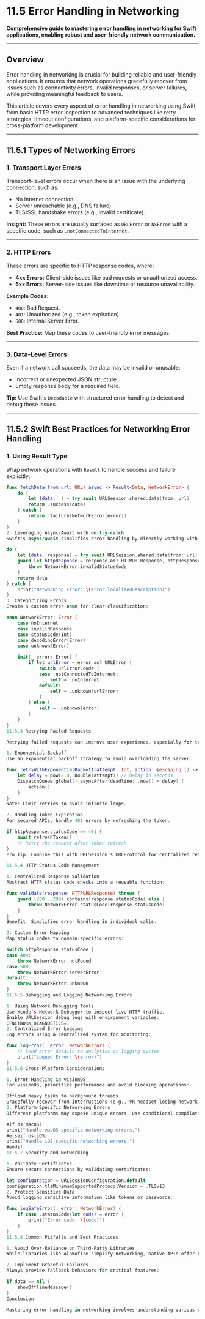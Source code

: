 # **11.5 Error Handling in Networking**

**Comprehensive guide to mastering error handling in networking for Swift applications, enabling robust and user-friendly network communication.**

---

## Overview

Error handling in networking is crucial for building reliable and user-friendly applications. It ensures that network operations gracefully recover from issues such as connectivity errors, invalid responses, or server failures, while providing meaningful feedback to users.

This article covers every aspect of error handling in networking using Swift, from basic HTTP error inspection to advanced techniques like retry strategies, timeout configurations, and platform-specific considerations for cross-platform development.

---

## **11.5.1 Types of Networking Errors**

### **1. Transport Layer Errors**
Transport-level errors occur when there is an issue with the underlying connection, such as:
- No Internet connection.
- Server unreachable (e.g., DNS failure).
- TLS/SSL handshake errors (e.g., invalid certificate).

**Insight:** These errors are usually surfaced as `URLError` or `NSError` with a specific code, such as `.notConnectedToInternet`.

---

### **2. HTTP Errors**
These errors are specific to HTTP response codes, where:
- **4xx Errors:** Client-side issues like bad requests or unauthorized access.
- **5xx Errors:** Server-side issues like downtime or resource unavailability.

**Example Codes:**
- `400`: Bad Request.
- `401`: Unauthorized (e.g., token expiration).
- `500`: Internal Server Error.

**Best Practice:** Map these codes to user-friendly error messages.

---

### **3. Data-Level Errors**
Even if a network call succeeds, the data may be invalid or unusable:
- Incorrect or unexpected JSON structure.
- Empty response body for a required field.

**Tip:** Use Swift's `Decodable` with structured error handling to detect and debug these issues.

---

## **11.5.2 Swift Best Practices for Networking Error Handling**

### **1. Using Result Type**
Wrap network operations with `Result` to handle success and failure explicitly:
```swift
func fetchData(from url: URL) async -> Result<Data, NetworkError> {
    do {
        let (data, _) = try await URLSession.shared.data(from: url)
        return .success(data)
    } catch {
        return .failure(NetworkError(error))
    }
}
2. Leveraging Async/Await with do-try-catch
Swift's async/await simplifies error handling by directly working with throws:

do {
    let (data, response) = try await URLSession.shared.data(from: url)
    guard let httpResponse = response as? HTTPURLResponse, httpResponse.statusCode == 200 else {
        throw NetworkError.invalidStatusCode
    }
    return data
} catch {
    print("Networking Error: \(error.localizedDescription)")
}
3. Categorizing Errors
Create a custom error enum for clear classification:

enum NetworkError: Error {
    case noInternet
    case invalidResponse
    case statusCode(Int)
    case decodingError(Error)
    case unknown(Error)

    init(_ error: Error) {
        if let urlError = error as? URLError {
            switch urlError.code {
            case .notConnectedToInternet:
                self = .noInternet
            default:
                self = .unknown(urlError)
            }
        } else {
            self = .unknown(error)
        }
    }
}
11.5.3 Retrying Failed Requests

Retrying failed requests can improve user experience, especially for transient errors.

1. Exponential Backoff
Use an exponential backoff strategy to avoid overloading the server:

func retryWithExponentialBackoff(attempt: Int, action: @escaping () -> Void) {
    let delay = pow(2.0, Double(attempt)) // Delay in seconds
    DispatchQueue.global().asyncAfter(deadline: .now() + delay) {
        action()
    }
}
Note: Limit retries to avoid infinite loops.

2. Handling Token Expiration
For secured APIs, handle 401 errors by refreshing the token:

if httpResponse.statusCode == 401 {
    await refreshToken()
    // Retry the request after token refresh
}
Pro Tip: Combine this with URLSession's URLProtocol for centralized retry logic.

11.5.4 HTTP Status Code Management

1. Centralized Response Validation
Abstract HTTP status code checks into a reusable function:

func validate(response: HTTPURLResponse) throws {
    guard (200...299).contains(response.statusCode) else {
        throw NetworkError.statusCode(response.statusCode)
    }
}
Benefit: Simplifies error handling in individual calls.

2. Custom Error Mapping
Map status codes to domain-specific errors:

switch httpResponse.statusCode {
case 404:
    throw NetworkError.notFound
case 500:
    throw NetworkError.serverError
default:
    throw NetworkError.unknown
}
11.5.5 Debugging and Logging Networking Errors

1. Using Network Debugging Tools
Use Xcode's Network Debugger to inspect live HTTP traffic.
Enable URLSession debug logs with environment variables:
CFNETWORK_DIAGNOSTICS=1
2. Centralized Error Logging
Log errors using a centralized system for monitoring:

func logError(_ error: NetworkError) {
    // Send error details to analytics or logging system
    print("Logged Error: \(error)")
}
11.5.6 Cross-Platform Considerations

1. Error Handling in visionOS
For visionOS, prioritize performance and avoid blocking operations:

Offload heavy tasks to background threads.
Gracefully recover from interruptions (e.g., VR headset losing network).
2. Platform-Specific Networking Errors
Different platforms may expose unique errors. Use conditional compilation:

#if os(macOS)
print("Handle macOS-specific networking errors.")
#elseif os(iOS)
print("Handle iOS-specific networking errors.")
#endif
11.5.7 Security and Networking

1. Validate Certificates
Ensure secure connections by validating certificates:

let configuration = URLSessionConfiguration.default
configuration.tlsMinimumSupportedProtocolVersion = .TLSv13
2. Protect Sensitive Data
Avoid logging sensitive information like tokens or passwords:

func logSafeError(_ error: NetworkError) {
    if case .statusCode(let code) = error {
        print("Error code: \(code)")
    }
}
11.5.8 Common Pitfalls and Best Practices

1. Avoid Over-Reliance on Third-Party Libraries
While libraries like Alamofire simplify networking, native APIs offer better control and integration with Swift's async/await.

2. Implement Graceful Failures
Always provide fallback behaviors for critical features:

if data == nil {
    showOfflineMessage()
}
Conclusion

Mastering error handling in networking involves understanding various error types, categorizing them effectively, and implementing robust recovery mechanisms. By leveraging Swift's modern features like async/await and Result, and adhering to best practices, developers can build resilient applications that deliver exceptional user experiences.
